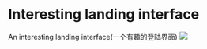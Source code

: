 # Interesting landing interface
An interesting landing interface(一个有趣的登陆界面)
![](https://www.dropbox.com/s/p64g073yu3kya3c/%20%E7%99%BB%E9%99%86.gif?dl=0)
